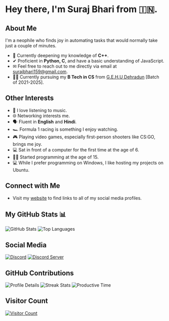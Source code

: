 # Hey there, I'm Suraj Bhari from 🇮🇳.

## About Me
I'm a neophile who finds joy in automating tasks that would normally take just a couple of minutes.

- 🌱 Currently deepening my knowledge of **C++**.
- ✔ Proficient in **Python, C**, and have a basic understanding of JavaScript.
- ✉ Feel free to reach out to me directly via email at [surajbhari159@gmail.com](mailto:surajbhari159@gmail.com).
- 👨‍🎓 Currently pursuing my **B Tech in CS** from [G.E.H.U Dehradun](http://gehu.ac.in/) [Batch of 2021-2025].

## Other Interests
- 🎵 I love listening to music.
- 🌐 Networking interests me.
- 🗣 Fluent in **English** and **Hindi**.
- 🏎 Formula 1 racing is something I enjoy watching.
- 🎮 Playing video games, especially first-person shooters like CS:GO, brings me joy.
- 💻 Sat in front of a computer for the first time at the age of 6.
- 🏃‍♂️ Started programming at the age of 15.
- 💻 While I prefer programming on Windows, I like hosting my projects on Ubuntu.

## Connect with Me
- Visit my [website](https://surajbhari.info) to find links to all of my social media profiles.

## My GitHub Stats 📊
![GitHub Stats](https://github-readme-stats.vercel.app/api?username=SurajBhari&count_private=true&show_icons=true&theme=radical)
![Top Languages](https://github-readme-stats.vercel.app/api/top-langs/?username=surajbhari&theme=radical&hide_border=false&include_all_commits=true&count_private=true&layout=compact&hide=julia)

## Social Media
[![Discord](https://dcbadge.vercel.app/api/shield/408994955147870208)](https://discord.com/users/408994955147870208)
[![Discord Server](https://dcbadge.vercel.app/api/server/2XVBWK99Vy)](https://discord.gg/2XVBWK99Vy)

## GitHub Contributions
![Profile Details](http://github-profile-summary-cards.vercel.app/api/cards/profile-details?username=surajbhari&theme=radical)
![Streak Stats](https://streak-stats.demolab.com?user=surajbhari&theme=radical&hide_border=true)
![Productive Time](http://github-profile-summary-cards.vercel.app/api/cards/productive-time?username=surajbhari&theme=radical&utcOffset=5.30)

## Visitor Count
[![Visitor Count](https://visitcount.itsvg.in/api?id=surajbhari&icon=4&color=5)](https://visitcount.itsvg.in)
